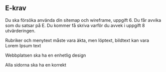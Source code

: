 ## E-krav

Du ska försöka använda din sitemap och wireframe, uppgift 6. Du får avvika som du satsar på E. Du kommer få skriva varför du avvek i uppgift 8 utvärderingen.

Rubriker och menytext måste vara äkta, men löptext, bildtext kan vara Lorem Ipsum text

Webbplatsen ska ha en enhetlig design

Alla sidorna ska ha en korrekt <title> som är vad sidan heter

Webbplatsen ska innehålla både text, bilder och färger som du själv valt.

Bilderna ska inte vara av för dålig kvalitét: jpg artefakter mm

Ett enkelt sätt att optimera bilder är https://ezgif.com/optijpeg

Använda CSS för stilmall. Tänk på DRY-principen. Använd inte samma kod två gånger. Tex om du använder mer än en CSS-fil ska inte koden upprepas

Du ska göra minst TVÅ sidor: Start sida och en av dessa ( Boka Hitta, Kontakta eller ditt förslag, tex)

Kontakt

Sevärdheter

Matsedel

Startsidan ska innehålla minst en bild som visar något om hotellet

Startsidan ska innehålla en text som du hittar på om hotellet

Huvudsidornas länkar ska synas på alla webbsidor: Man får tex inte bara ha "start" och så måste användaren klicka få att få fram de andra länkarna.

Webbplatsen behöver inte vara responsiv (mobilanpassad)

Testa webbplatsen med minst en webbläsare

## C-krav

Webbplatsen ska innehålla minst fyra sidor (Start, Boka, Hitta, Kontakta) som är länkade till varandra i en horisontell meny.

Du ska följa din sitemap och wireframe, uppgift 6, så mycket du bara kan. Du kommer få skriva varför du avvek i uppgift 8 utvärderingen.

Om du skickar med filer som inte används kommer även de att granskas för fel, så se till att INTE ta med filer som inte är relevanta

Du får inte kopiera koden, bilderna, fonten och designen eller färgerna rakt av från mina filmer.

Din webbplats ska vara responsiv och mobilanpassad. Här finns alla info om grid som kan vara användbar

Minska bildernas storlek om de är för stora med tex: https://ezgif.com/optijpeg

Ingen bild får vara större än 1500x1200 och max 400 kB

HERE
inga bilder eller karta får ha förvrängd proportionalitet.

Löptexten på alla sidor ska ha vänsterställd text (möjligtvis högerställd text om det ser bra ut)

Använd bara a till z (inga stora bokstäver), 0-9 i fil eller mappnamn, Använd inte å ä ö i selektorer i CSS. minfil.html, min-fil.html är OK

Det ska finnas en meta description på alla sidor med lämlig text

Alla HTML filerna ska gå igenom w3c validering för HTML5.

Alla CSS filer ska gå igenom w3c validering för minst CSS2.

Du ska använda egen CSS fil för att ändra layout och design på webbplatsen

Sidan ska fungera på minst två olika webbläsare av de senaste versionerna , Firefox, Chrome eller Safari )

Du ska ha med en sidfot på alla sidor med adressuppgifter

Du ska ha med ett bokningsformulär som inte behöver fungera

Du ska infoga JavaScript som fyller en funktion på sidan. Tid och datum med JS är ej godkänt. Expelvis en hamburgermeny eller slideshow. Fråga mig om du kommer på något annat

Sidan ska innehålla en inbäddad Google karta som klarar valideringen i HTML5.

Tänk på design, layout, läsbarhet, rättstavning för högre betyg

- lagom stor text (lorem ipsum går bra i löptext (stycketext)

- 12 ord per rad +/- 4 ord.

- Alla sidorna ska klara Google Mobile-Friendy Test

## A-krav

Hela webbplatsen UTOM bilderna och Google Maps måste klara Lighthouse. Google fonts är också ett undantag

Alla bilder ska vara webp format. Använd tex https://squoosh.app/ eller https://cloudconvert.com/webp-converter för att convertera alla bilder till webp-format

Hela webbplatsen måste innehålla färger som har lämplig kontrast med text, bakgrund

Din webbplats ska klara: Color Contrast Accessibility Validator https://color.a11y.com/?wc3

Alla bilderna ska vara optimerade med https://tinypng.com/

Inga stora bilder som minskas med CSS

Inga små bilder som förstoras
